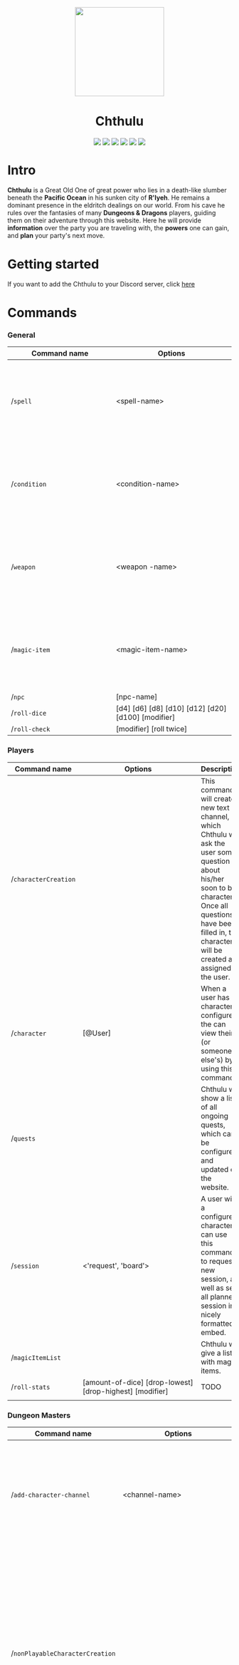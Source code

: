 
<p align="center"><img align="center" src="./website/public/favicon.ico?raw=true" height="200"></p>
<h1 align="center">Chthulu</h1>

<p align="center">
<img align="center" src="https://img.shields.io/badge/Express.js-000000?style=for-the-badge&logo=express&logoColor=white">
<img align="center" src="https://img.shields.io/badge/Pug-E3C29B?style=for-the-badge&logo=pug&logoColor=black">
<img align="center" src="https://img.shields.io/badge/firebase-ffca28?style=for-the-badge&logo=firebase&logoColor=black">
<img align="center" src="https://img.shields.io/badge/replit-667881?style=for-the-badge&logo=replit&logoColor=white">
<img align="center" src="https://img.shields.io/badge/JavaScript-323330?style=for-the-badge&logo=javascript&logoColor=F7DF1E">
<img align="center" src="https://img.shields.io/badge/Discord-5865F2?style=for-the-badge&logo=discord&logoColor=white">
</p>

# Intro
**Chthulu** is a Great Old One of great power who lies in a death-like slumber beneath the **Pacific Ocean** in his sunken city of **R'lyeh**. He remains a dominant presence in the eldritch dealings on our world. From his cave he rules over the fantasies of many **Dungeons & Dragons** players, guiding them on their adventure through this website. Here he will provide **information** over the party you are traveling with, the **powers** one can gain, and **plan** your party's next move.

# Getting started
If you want to add the Chthulu to your Discord server, click [here](https://discord.com/oauth2/authorize?client_id=532524817740464138&permissions=0&scope=bot%20applications.commands)

# Commands
### General
| <div style="width:220px">Command name</div>  | <div style="width:250px">Options</div>             |  Description  |
| -------------  | -------------       | ------------- |
| /`spell`       | \<spell-name\>      | This command will provide more information about the given spell-name. |
| /`condition`   | \<condition-name\>  | This command will provide more information about the given condition-name. |
| /`weapon`      | \<weapon -name\>    | This command will provide more information about the given weapon-name. |
| /`magic-item`  | \<magic-item-name\> | This command will provide more information about the given magic-item-name. |
| /`npc`         | [npc-name]          | TODO |
| /`roll-dice`   | [d4] [d6] [d8] [d10] [d12] [d20] [d100] [modifier]  | TODO |
| /`roll-check`  | [modifier] [roll twice]  | TODO |

### Players
| Command name | <div style="width:250px">Options</div>           |  Description  |
| --------------------- | --------------------- | ------------- |
| /`characterCreation`  |                       | This command will create a new text channel, in which Chthulu will ask the user some question about his/her soon to be character. Once all questions have been filled in, the character will be created and assigned to the user. |
| /`character`          | [@User]               | When a user has a character configured, the can view their (or someone else's) by using this command. |
| /`quests`             |                       | Chthulu will show a list of all ongoing quests, which can be configured and updated on the website. |
| /`session`            | <'request', 'board'>  | A user with a configured character can use this command to request a new session, as well as see all planned session in a nicely formatted embed. |
| /`magicItemList`      |                       | Chthulu will give a list with magic items. |
| /`roll-stats`         | [amount-of-dice] [drop-lowest] [drop-highest] [modifier]  | TODO |
|  | | |

### Dungeon Masters
| Command name <img width=220/>   | <div style="width:250px">Options</div>              |  Description  |
| -------------                    | -------------        | ------------- |
| /`add-character-channel`         | \<channel-name\>     | Add in-character channel (voice), so if someone has a character on that server configured, their name will change to his/her/they character's. |
| /`nonPlayableCharacterCreation`  |                      | A Dungeon Master can use this command to create a new NPC. Chthulu will create a new channel and ask questions about the new, soon to be, NPC. Once finished, the NPC will be stored in the database and the Dungeon Master can start impersonating the creature. |
| /`set-level`                     | \<@User\> \<1-20\>   | A Dungeon Master can use this command to set a new level to the provided user, considering the user has an active character configured. |
| /`stop-impersonating`            |                      | A Dungeon Master can use this command to stop impersonating the previously chosen creature. |
| /`impersonate`                   |                      | Chthulu will show a list where the Dungeon Master can choose which create to impersonate. When the Dungeon Master is in an 'in-character'-channel, their name will change to the responding NPC. |

<table>
<tr>
<th align="center">
<img width="294" height="1">
<p>
<small>
Command name
</small>
</p>
</th>
<th align="center">
<img width="294" height="1">
<p>
<small>
Options
</small>
</p>
</th>
<th align="center">
<img width="294" height="1">
<p>
<small>
Description
</small>
</p>
</th>
</tr>
<tr>
<td>
test 1x2
</td>
<td>
test 2x2

</td>
<td>
test 3x2
</td>

</tr>
<tr>
<td align="center">
Column 1
</td>
<td align="center">
Column 2
</td>
</tr>
</table>

<table>
<tr>
<th align="center">
<img width="294" height="1">
<p>
<small>
Command name
</small>
</p>
</th>
<th align="center">
<img width="294" height="1">
<p>
<small>
Options
</small>
</p>
</th>
<th align="center">
<img width="294" height="1">
<p>
<small>
Description
</small>
</p>
</th>
</tr>
<tr>
<td>
test 1x2
</td>
<td>
test 2x2

</td>
<td>
test 3x2
</td>

</tr>
<tr>
<td align="center">
Column 1
</td>
<td align="center">
Column 2
</td>
</tr>
</table>

# Developers information
```
APP_ENV=TEST

BOT_TOKEN=
AUTHOR=

OATH2_CLIENT_ID=
OATH2_CLIENT_SECRET=
OATH2_CLIENT_GRANT_TYPE=

WB_BASE_URL=http://localhost
WB_PORT=8080
SECRET_KEY=

FS_PROJECT_ID=
FS_PRIVATE_KEY_ID=
FS_PRIVATE_KEY=
FS_CLIENT_EMAIL=
FS_CLIENT_ID=
FS_CERT_URL=
FS_DATABASE_NAME=
```

<!-- on replit use double quotes for FS_PRIVATE_KEY and JSON.parse it -->
